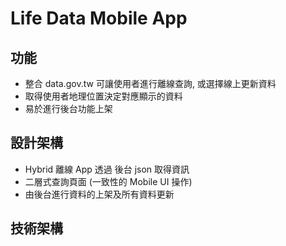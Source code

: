 # Life Data Mobile App 

## 功能

*   整合 data.gov.tw 可讓使用者進行離線查詢, 或選擇線上更新資料
*   取得使用者地理位置決定對應顯示的資料
*   易於進行後台功能上架

## 設計架構

*   Hybrid 離線 App 透過 後台 json 取得資訊
*   二層式查詢頁面 (一致性的 Mobile UI 操作)
*   由後台進行資料的上架及所有資料更新

## 技術架構